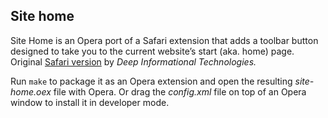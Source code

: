 ## Site home

Site Home is an Opera port of a Safari extension that adds a toolbar button designed to take you to the current website’s start (aka. home) page. Original [Safari version](http://deepitpro.com/en/articles/SiteHome/info/) by _Deep Informational Technologies._

Run `make` to package it as an Opera extension and open the resulting _site-home.oex_ file with Opera. Or drag the _config.xml_ file on top of an Opera window to install it in developer mode.
